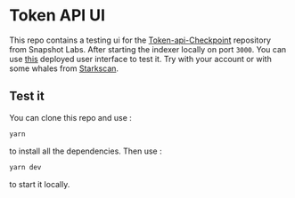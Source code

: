 # Token API UI

This repo contains a testing ui for the [Token-api-Checkpoint](https://github.com/snapshot-labs/token-api-checkpoint) repository from Snapshot Labs. After starting the indexer locally on port `3000`. You can use [this](https://checkpoint-token-api-ui.vercel.app/) deployed user interface to test it. Try with your account or with some whales from [Starkscan](https://starkscan.co/accounts).

## Test it

You can clone this repo and use :
```bash
yarn
```
to install all the dependencies.
Then use :
```bash
yarn dev
```
to start it locally.
